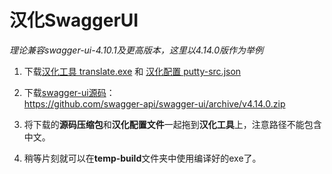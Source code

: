 # 汉化SwaggerUI

*理论兼容swagger-ui-4.10.1及更高版本，这里以4.14.0版作为举例*  

1. 下载[汉化工具 translate.exe](https://raw.githubusercontent.com/bbbboom/TranslateToChinese/master/translate.exe) 和 [汉化配置 putty-src.json](https://raw.githubusercontent.com/bbbboom/TranslateToChinese/master/Putty/putty-src.json)

2. 下载[swagger-ui源码](https://github.com/swagger-api/swagger-ui/releases)：  
    https://github.com/swagger-api/swagger-ui/archive/v4.14.0.zip

3. 将下载的**源码压缩包**和**汉化配置文件**一起拖到**汉化工具**上，注意路径不能包含中文。  

4. 稍等片刻就可以在**temp-build**文件夹中使用编译好的exe了。


